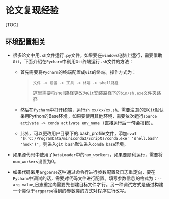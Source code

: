 # 论文复现经验

[TOC]

## 环境配置相关

- 很多论文中用`.sh`文件运行`.py`文件，如果要在`windows`电脑上运行，需要借助`Git`。下面介绍在`Pycharm`中利用`Git`终端运行`.sh`文件的方法：

  - 首先需要将`Pycharm`的终端配置成`Git`的终端。操作方式为：

    > `文件 -> 设置 -> 工具 -> 终端 -> shell路径`
    >
    > 这里需要将shell路径更改为`Git`安装路径下的`bin/sh.exe`文件夹路径

  - 然后在`Pycharm`中打开终端，运行`sh xx/xx/xx.sh`。需要注意的是`Git`默认采用Python的Base环境，如果要使用其他环境，需要依次运行`source activate -> conda activate env_name`（直接运行后一句会报错）。

  - 此外，可以更改用户目录下的.bash_profile文件，添加`eval "$('C:/ProgramData/miniconda3/Scripts/conda.exe' 'shell.bash' 'hook')"`，则进入`git bash`默认进入`conda base`环境。

- 如果源代码中使用了`DataLoader`中的`num_workers`，如果要顺利运行，需要将`num_workers`设置为0。

- 如果代码采用`argparse`这种通过命令行进行参数配置及日志重定向，要在`Pycharm`中调试的话，需要对代码文件进行配置。填写参数信息的格式为：`--arg value`,日志重定向需要先创建目标文件才行。另一种调试方式是通过构建一个类似于`argparse`得到的参数类的方式对程序进行改写。